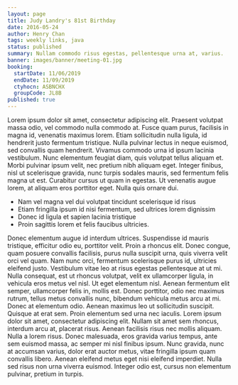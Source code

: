 ```yaml
---
layout: page
title: Judy Landry's 81st Birthday
date: 2016-05-24
author: Henry Chan
tags: weekly links, java
status: published
summary: Nullam commodo risus egestas, pellentesque urna at, varius.
banner: images/banner/meeting-01.jpg
booking:
  startDate: 11/06/2019
  endDate: 11/09/2019
  ctyhocn: ASBNCHX
  groupCode: JL8B
published: true
---
```

Lorem ipsum dolor sit amet, consectetur adipiscing elit. Praesent volutpat massa odio, vel commodo nulla commodo at. Fusce quam purus, facilisis in magna id, venenatis maximus lorem. Etiam sollicitudin nulla ligula, id hendrerit justo fermentum tristique. Nulla pulvinar lectus in neque euismod, sed convallis quam hendrerit. Vivamus commodo urna id ipsum lacinia vestibulum. Nunc elementum feugiat diam, quis volutpat tellus aliquam et. Morbi pulvinar ipsum velit, nec pretium nibh aliquam eget. Integer finibus, nisl ut scelerisque gravida, nunc turpis sodales mauris, sed fermentum felis magna ut est. Curabitur cursus ut quam in egestas. Ut venenatis augue lorem, at aliquam eros porttitor eget. Nulla quis ornare dui.

* Nam vel magna vel dui volutpat tincidunt scelerisque id risus
* Etiam fringilla ipsum id nisi fermentum, sed ultrices lorem dignissim
* Donec id ligula et sapien lacinia tristique
* Proin sagittis lorem et felis faucibus ultricies.

Donec elementum augue id interdum ultrices. Suspendisse id mauris tristique, efficitur odio eu, porttitor velit. Proin a rhoncus elit. Donec congue, quam posuere convallis facilisis, purus nulla suscipit urna, quis viverra velit orci vel quam. Nam nunc orci, fermentum scelerisque purus id, ultricies eleifend justo. Vestibulum vitae leo at risus egestas pellentesque at ut mi. Nulla consequat, est ut rhoncus volutpat, velit ex ullamcorper ligula, in vehicula eros metus vel nisl. Ut eget elementum nisl. Aenean fermentum elit semper, ullamcorper felis in, mollis est. Donec porttitor, odio nec maximus rutrum, tellus metus convallis nunc, bibendum vehicula metus arcu at mi. Donec at elementum odio.
Aenean maximus leo ut sollicitudin suscipit. Quisque at erat sem. Proin elementum sed urna nec iaculis. Lorem ipsum dolor sit amet, consectetur adipiscing elit. Nullam sit amet sem rhoncus, interdum arcu at, placerat risus. Aenean facilisis risus nec mollis aliquam. Nulla a lorem risus. Donec malesuada, eros gravida varius tempus, ante sem euismod massa, ac semper mi nisl finibus ipsum. Nunc gravida, nunc at accumsan varius, dolor erat auctor metus, vitae fringilla ipsum quam convallis libero. Aenean eleifend metus eget nisi eleifend imperdiet. Nulla sed risus non urna viverra euismod. Integer odio est, cursus non elementum pulvinar, pretium in turpis.
